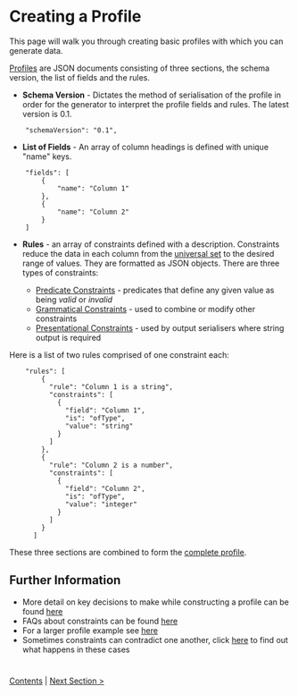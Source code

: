 # Creating a Profile

This page will walk you through creating basic profiles with which you can generate data.

[Profiles](../UserGuide.md#profiles) are JSON documents consisting of three sections, the schema version, the list 
of fields and the rules.

- **Schema Version** - Dictates the method of serialisation of the profile in order for the generator to 
interpret the profile fields and rules. The latest version is 0.1.
```
    "schemaVersion": "0.1",
```
- **List of Fields** - An array of column headings is defined with unique "name" keys.
```
    "fields": [
        {
            "name": "Column 1"
        },
        {
            "name": "Column 2"
        }
    ]
```
- **Rules** - an array of constraints defined with a description. Constraints reduce the data in each column from the [universal set](../../generator/docs/SetRestrictionAndGeneration.md)
to the desired range of values. They are formatted as JSON objects. There are three types of constraints: 

    - [Predicate Constraints](../UserGuide.md#Predicate-constraints) - predicates that define any given value as being 
    _valid_ or _invalid_
    - [Grammatical Constraints](../UserGuide.md#Grammatical-constraints) - used to combine or modify other constraints
    - [Presentational Constraints](../UserGuide.md#Presentational-constraints) - used by output serialisers where
     string output is required 
     
Here is a list of two rules comprised of one constraint each:
    
```
    "rules": [
        {
          "rule": "Column 1 is a string",
          "constraints": [
            {
              "field": "Column 1",
              "is": "ofType",
              "value": "string"
            }
          ]
        },
        {
          "rule": "Column 2 is a number",
          "constraints": [
            {
              "field": "Column 2",
              "is": "ofType",
              "value": "integer"
            }
          ]
        }
      ]

```


These three sections are combined to form the [complete profile](ExampleProfile1.json).

## Further Information 
* More detail on key decisions to make while constructing a profile can be found [here](../../developer/KeyDecisions.md)
* FAQs about constraints can be found [here](../FrequentlyAskedQuestions.md)
* For a larger profile example see [here](../Schema.md)
* Sometimes constraints can contradict one another, click [here](../Contradictions.md) to find out what happens in these cases

#

[Contents](StepByStepInstructions.md) | [Next Section >](GeneratingData.md)
